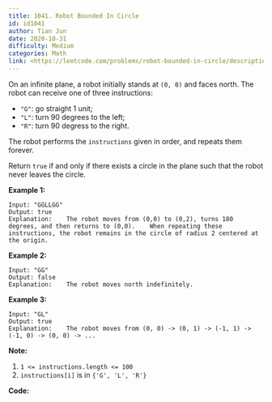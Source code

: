 ```yaml
---
title: 1041. Robot Bounded In Circle
id: id1041
author: Tian Jun
date: 2020-10-31
difficulty: Medium
categories: Math
link: <https://leetcode.com/problems/robot-bounded-in-circle/description/>
---
```


On an infinite plane, a robot initially stands at `(0, 0)` and faces north.
The robot can receive one of three instructions:

  * `"G"`: go straight 1 unit;
  * `"L"`: turn 90 degrees to the left;
  * `"R"`: turn 90 degress to the right.

The robot performs the `instructions` given in order, and repeats them
forever.

Return `true` if and only if there exists a circle in the plane such that the
robot never leaves the circle.



**Example 1:**
            
	Input: "GGLLGG"    
	Output: true    
	Explanation:    The robot moves from (0,0) to (0,2), turns 180 degrees, and then returns to (0,0).    When repeating these instructions, the robot remains in the circle of radius 2 centered at the origin.    

**Example 2:**
            
	Input: "GG"    
	Output: false    
	Explanation:    The robot moves north indefinitely.    

**Example 3:**
            
	Input: "GL"    
	Output: true    
	Explanation:    The robot moves from (0, 0) -> (0, 1) -> (-1, 1) -> (-1, 0) -> (0, 0) -> ...    



**Note:**

  1. `1 <= instructions.length <= 100`
  2. `instructions[i]` is in `{'G', 'L', 'R'}`


**Code:**
